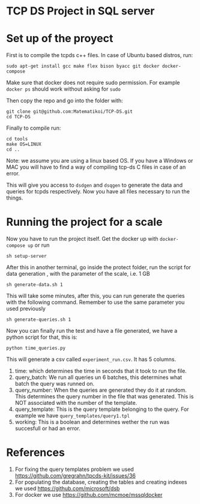 # TCP DS Project in SQL server

# Set up of the proyect
First is to compile the tcpds c++ files. In case of Ubuntu based distros, run:
```
sudo apt-get install gcc make flex bison byacc git docker docker-compose
```
Make sure that docker does not require sudo permission. For example `docker ps` should work without asking for `sudo`

Then copy the repo and go into the folder with:
```
git clone git@github.com:Matematikoi/TCP-DS.git
cd TCP-DS
```

Finally to compile run:

```
cd tools
make OS=LINUX
cd ..
```
Note: we assume you are using a linux based OS. If you have a Windows or MAC you will have to find a way of compiling tcp-ds C files in case of an error. 


This will give you access to `dsdgen` and `dsqgen` to generate the data and queries for tcpds respectively. 
Now you have all files necessary to run the things. 

# Running the project for a scale

Now you have to run the project itself. Get the docker up with `docker-compose up` or run 
```
sh setup-server
```

After this in another terminal, go inside the protect folder, run the script for data generation , with the parameter of the scale, i.e. 1 GB
```
sh generate-data.sh 1
```

This will take some minutes, after this, you can run generate the queries with the following command.
Remember to use the same parameter you used previously
```
sh generate-queries.sh 1
```

Now you can finally run the test and have a file generated, we have a python script for that, this is:
```
python time_queries.py
```

This will generate a csv called `experiment_run.csv`. It has 5 columns. 

1. time: which determines the time in seconds that it took to run the file.
1. query_batch: We run all queries un 6 batches, this determines what batch the query was runned on.
1. query_number: When the queries are generated they do it at random. This determines the query number in the file that was generated. This is NOT associated with the number of the template. 
1. query_template: This is the query template belonging to the query. For example we have `query_templates/query1.tpl`
1. working: This is a boolean and determines wether the run was succesfull or had an error. 

# References
1. For fixing the query templates problem we used https://github.com/gregrahn/tpcds-kit/issues/36
1. For populating the database, creating the tables and creating indexes we used https://github.com/microsoft/dsb
1. For docker we use https://github.com/mcmoe/mssqldocker
